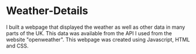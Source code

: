 # Weather-Details
I built a webpage that displayed the weather as well as other data in many parts of the UK. This data was available from the API I used from the website "openweather". This webpage was created using Javascript, HTML and CSS.
